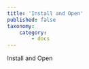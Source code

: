 ```yaml
---
title: 'Install and Open'
published: false
taxonomy:
    category:
        - docs
---
```


Install and Open